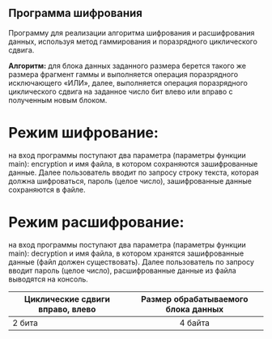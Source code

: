 ## Программа шифрования
Программу для реализации алгоритма шифрования и расшифрования данных, используя метод гаммирования и поразрядного циклического сдвига.

**Алгоритм:** 
для блока данных заданного размера берется такого же размера фрагмент гаммы и выполняется операция поразрядного исключающего «ИЛИ», далее, выполняется операция поразрядного циклического сдвига на заданное число бит влево или вправо с полученным новым блоком. 

# Режим шифрование: 
на вход программы поступают два параметра (параметры функции main): encryption и имя файла, в котором сохраняются зашифрованные данные. Далее пользователь вводит по запросу строку текста, которая должна шифроваться,
пароль (целое число), зашифрованные данные сохраняются в файле.

# Режим расшифрование: 
на вход программы поступают два параметра (параметры функции main): decryption и имя файла, в котором хранятся зашифрованные данные (файл должен существовать). Далее пользователь по запросу вводит пароль (целое число), расшифрованные данные из файла выводятся на консоль.





|Циклические сдвиги вправо, влево|Размер обрабатываемого блока данных|
|--------------------------------|:---------------------------------:|
|2 бита                          |4 байта                            |
